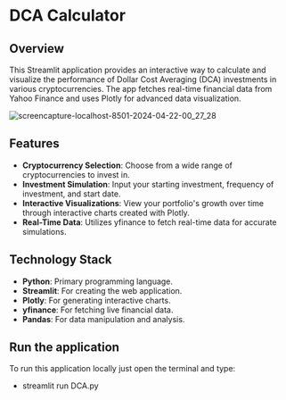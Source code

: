 # DCA Calculator

## Overview
This Streamlit application provides an interactive way to calculate and visualize the performance of Dollar Cost Averaging (DCA) investments in various cryptocurrencies. The app fetches real-time financial data from Yahoo Finance and uses Plotly for advanced data visualization.

![screencapture-localhost-8501-2024-04-22-00_27_28](https://github.com/sxry4/DCA-Calculator/assets/167691970/1f05f9fb-f40c-451c-abb2-483c910779c2)


## Features
- **Cryptocurrency Selection**: Choose from a wide range of cryptocurrencies to invest in.
- **Investment Simulation**: Input your starting investment, frequency of investment, and start date.
- **Interactive Visualizations**: View your portfolio's growth over time through interactive charts created with Plotly.
- **Real-Time Data**: Utilizes yfinance to fetch real-time data for accurate simulations.

## Technology Stack
- **Python**: Primary programming language.
- **Streamlit**: For creating the web application.
- **Plotly**: For generating interactive charts.
- **yfinance**: For fetching live financial data.
- **Pandas**: For data manipulation and analysis.

## Run the application
To run this application locally just open the terminal and type:
- streamlit run DCA.py
